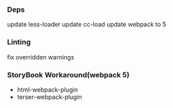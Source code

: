 ### Deps
update less-loader
update cc-load
update webpack to 5

### Linting
fix overridden warnings 

### StoryBook Workaround(webpack 5)

- html-webpack-plugin
- terser-webpack-plugin